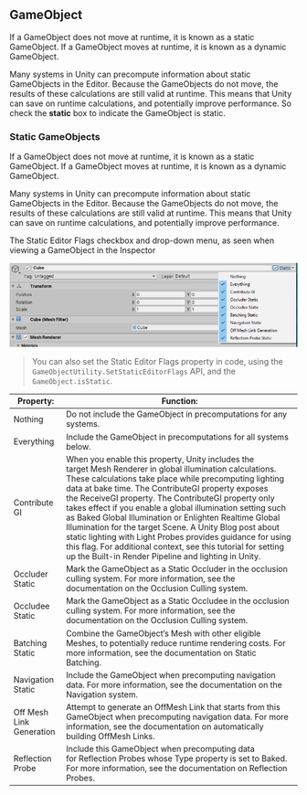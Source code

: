 ## GameObject

If a GameObject does not move at runtime, it is known as a static GameObject. If a GameObject moves at runtime, it is known as a dynamic GameObject.
 
Many systems in Unity can precompute information about static GameObjects in the Editor. Because the GameObjects do not move, the results of these calculations are still valid at runtime. This means that Unity can save on runtime calculations, and potentially improve performance. So check the **static** box to indicate the GameObject is static.


### Static GameObjects
If a GameObject does not move at runtime, it is known as a static GameObject. If a GameObject moves at runtime, it is known as a dynamic GameObject.

Many systems in Unity can precompute information about static GameObjects in the Editor. Because the GameObjects do not move, the results of these calculations are still valid at runtime. This means that Unity can save on runtime calculations, and potentially improve performance.


The Static Editor Flags checkbox and drop-down menu, as seen when viewing a GameObject in the Inspector

![](./GameObjectStaticDropDownMenu1.png)

> You can also set the Static Editor Flags property in code, using the `GameObjectUtility.SetStaticEditorFlags` API, and the `GameObject.isStatic`.


| Property: | Function: |
| --- | --- |
| Nothing | Do not include the GameObject in precomputations for any systems. |
| Everything | Include the GameObject in precomputations for all systems below. |
| Contribute GI | When you enable this property, Unity includes the target Mesh Renderer in global illumination calculations. These calculations take place while precomputing lighting data at bake time. The ContributeGI property exposes the ReceiveGI property. The ContributeGI property only takes effect if you enable a global illumination setting such as Baked Global Illumination or Enlighten Realtime Global Illumination for the target Scene. A Unity Blog post about static lighting with Light Probes provides guidance for using this flag. For additional context, see this tutorial for setting up the Built-in Render Pipeline and lighting in Unity. |
| Occluder Static | Mark the GameObject as a Static Occluder in the occlusion culling system. For more information, see the documentation on the Occlusion Culling system. |
| Occludee Static | Mark the GameObject as a Static Occludee in the occlusion culling system. For more information, see the documentation on the Occlusion Culling system. |
| Batching Static | Combine the GameObject’s Mesh with other eligible Meshes, to potentially reduce runtime rendering costs. For more information, see the documentation on Static Batching. |
| Navigation Static | Include the GameObject when precomputing navigation data. For more information, see the documentation on the Navigation system. |
| Off Mesh Link Generation | Attempt to generate an OffMesh Link that starts from this GameObject when precomputing navigation data. For more information, see the documentation on automatically building OffMesh Links. |
| Reflection Probe | Include this GameObject when precomputing data for Reflection Probes whose Type property is set to Baked. For more information, see the documentation on Reflection Probes. |
